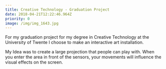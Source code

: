 ```yaml
---
title: Creative Technology - Graduation Project
date: 2018-04-21T12:22:46.964Z
priority: 0
image: /img/img_1643.jpg
---
```

For my graduation project for my degree in Creative Technology at the University of Twente I choose to make an interactive art installation. 

My Idea was to create a large projection that people can play with. When you enter the area in front of the sensors, your movements will influence the visual effects on the screen.

